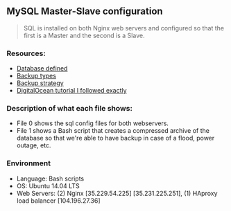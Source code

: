 ## MySQL Master-Slave configuration
> SQL is installed on both Nginx web servers and configured so that the first
> is a Master and the second is a Slave.

### Resources:
* [Database defined](https://searchsqlserver.techtarget.com/definition/database)
* [Backup types](https://www.digitalocean.com/community/tutorials/how-to-choose-a-redundancy-plan-to-ensure-high-availability#sql-replication)
* [Backup strategy](https://www.databasejournal.com/features/mssql/developing-a-sql-server-backup-strategy.html)
* [DigitalOcean tutorial I followed exactly](https://www.digitalocean.com/community/tutorials/how-to-set-up-master-slave-replication-in-mysql)

### Description of what each file shows:
* File 0 shows the sql config files for both webservers.
* File 1 shows a Bash script that creates a compressed archive of the database so that we're able to have backup in case of a flood, power outage, etc.

### Environment
* Language: Bash scripts
* OS: Ubuntu 14.04 LTS
* Web Servers: (2) Nginx [35.229.54.225] [35.231.225.251], (1) HAproxy load balancer [104.196.27.36]

